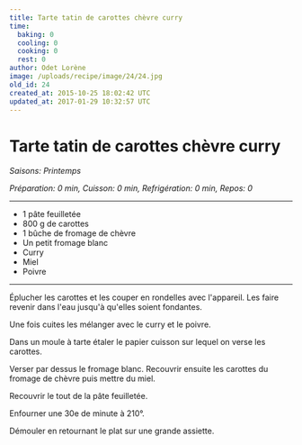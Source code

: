 ```yaml
---
title: Tarte tatin de carottes chèvre curry
time:
  baking: 0
  cooling: 0
  cooking: 0
  rest: 0
author: Odet Lorène
image: /uploads/recipe/image/24/24.jpg
old_id: 24
created_at: 2015-10-25 18:02:42 UTC
updated_at: 2017-01-29 10:32:57 UTC
---
```


# Tarte tatin de carottes chèvre curry

_Saisons: Printemps_

_Préparation: 0 min, Cuisson: 0 min, Refrigération: 0 min, Repos: 0_

---

- 1 pâte feuilletée
- 800 g de carottes
- 1 bûche de fromage de chèvre
- Un petit fromage blanc
- Curry
- Miel
- Poivre

---

Éplucher les carottes et les couper en rondelles avec l'appareil. Les faire revenir dans l'eau jusqu'à qu'elles soient fondantes.

Une fois cuites les mélanger avec le curry et le poivre.

Dans un moule à tarte étaler le papier cuisson sur lequel on verse les carottes.

Verser par dessus le fromage blanc. Recouvrir ensuite les carottes du fromage de chèvre puis mettre du miel.

Recouvrir le tout de la pâte feuilletée.

Enfourner une 30e de minute à 210°.

Démouler en retournant le plat sur une grande assiette.
